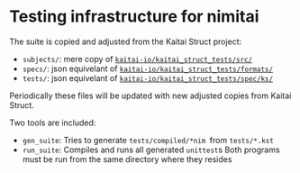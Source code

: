 # Testing infrastructure for nimitai

The suite is copied and adjusted from the Kaitai Struct project:
* `subjects/`: mere copy of [`kaitai-io/kaitai_struct_tests/src/`](https://github.com/kaitai-io/kaitai_struct_tests/tree/master/src)
* `specs/`: json equivelant of [`kaitai-io/kaitai_struct_tests/formats/`](https://github.com/kaitai-io/kaitai_struct_tests/tree/master/formats)
* `tests/`: json equivelant of [`kaitai-io/kaitai_struct_tests/spec/ks/`](https://github.com/kaitai-io/kaitai_struct_tests/tree/master/spec/ks)

Periodically these files will be updated with new adjusted copies from Kaitai Struct.

Two tools are included:
- `gen_suite`: Tries to generate `tests/compiled/*nim `from `tests/*.kst`
- `run_suite`: Compiles and runs all generated `unittest`s
Both programs must be run from the same directory where they resides
